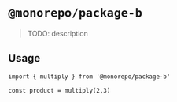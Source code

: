 # `@monorepo/package-b`

> TODO: description

## Usage

```
import { multiply } from '@monorepo/package-b'

const product = multiply(2,3)
```
